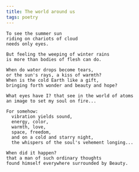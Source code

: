 ```yaml
---
title: The world around us
tags: poetry
---
```


    To see the summer sun
    riding on chariots of cloud
    needs only eyes.

    But feeling the weeping of winter rains
    is more than bodies of flesh can do.

    When do water drops become tears,
    or the sun's rays, a kiss of warmth?
    When is the cold Earth like a gift,
    bringing forth wonder and beauty and hope?

    What eyes have I? that see in the world of atoms
    an image to set my soul on fire...

    For somehow:
      vibration yields sound,
      energy, color,
      warmth, love,
      space, freedom,
      and on a cold and starry night,
      the whispers of the soul's vehement longing...

    When did it happen?
    that a man of such ordinary thoughts
    found himself everywhere surrounded by Beauty.
